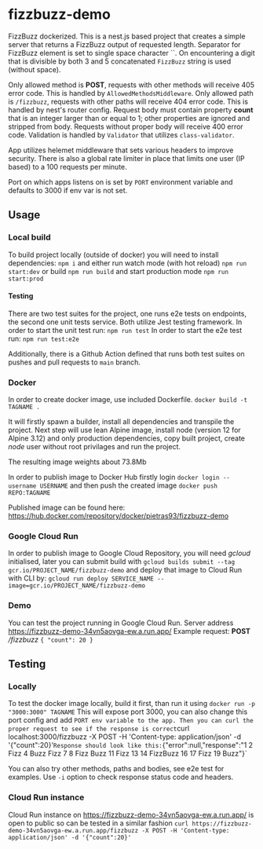 # fizzbuzz-demo

FizzBuzz dockerized.
This is a nest.js based project that creates a simple server that returns a FizzBuzz output of requested length.
Separator for FizzBuzz element is set to single space character ``. On encountering a digit that is divisible by both 3 and 5 concatenated `FizzBuzz` string is used (without space).

Only allowed method is **POST**, requests with other methods will receive 405 error code. This is handled by `AllowedMethodsMiddleware`.
Only allowed path is `/fizzbuzz`, requests with other paths will receive 404 error code. This is handled by nest's router config.
Request body must contain property **count** that is an integer larger than or equal to 1; other properties are ignored and stripped from body. Requests without proper body will receive 400 error code. Validation is handled by `Validator` that utilizes `class-validator`.

App utilizes helemet middleware that sets various headers to improve security. There is also a global rate limiter in place that limits one user (IP based) to a 100 requests per minute.

Port on which apps listens on is set by `PORT` environment variable and defaults to 3000 if env var is not set.

## Usage

### Local build

To build project locally (outside of docker) you will need to install dependencies:
`npm i`
and either run watch mode (with hot reload)
`npm run start:dev`
or build
`npm run build`
and start production mode
`npm run start:prod`

#### Testing

There are two test suites for the project, one runs e2e tests on endpoints, the second one unit tests service. Both utilize Jest testing framework.
In order to start the unit test run:
`npm run test`
In order to start the e2e test run:
`npm run test:e2e`

Additionally, there is a Github Action defined that runs both test suites on pushes and pull requests to `main` branch.

### Docker

In order to create docker image, use included Dockerfile.
`docker build -t TAGNAME .`

It will firstly spawn a builder, install all dependencies and transpile the project. Next step will use lean Alpine image, install node (version 12 for Alpine 3.12) and only production dependencies, copy built project, create _node_ user without root privilages and run the project.

The resulting image weights about 73.8Mb

In order to publish image to Docker Hub firstly login
`docker login --username USERNAME`
and then push the created image
`docker push REPO:TAGNAME`

Published image can be found here: https://hub.docker.com/repository/docker/pietras93/fizzbuzz-demo

### Google Cloud Run

In order to publish image to Google Cloud Repository, you will need _gcloud_ initialised, later you can submit build with
`gcloud builds submit --tag gcr.io/PROJECT_NAME/fizzbuzz-demo`
and deploy that image to Cloud Run with CLI by:
`gcloud run deploy SERVICE_NAME --image=gcr.io/PROJECT_NAME/fizzbuzz-demo`

### Demo

You can test the project running in Google Cloud Run.
Server address https://fizzbuzz-demo-34vn5aovga-ew.a.run.app/
Example request: **POST** _/fizzbuzz_ `{ "count": 20 }`

## Testing

### Locally

To test the docker image locally, build it first, than run it using
`docker run -p "3000:3000" TAGNAME`
This will expose port 3000, you can also change this port config and add `PORT env variable to the app. Then you can curl the proper request to see if the response is correct`curl localhost:3000/fizzbuzz -X POST -H 'Content-type: application/json' -d '{"count":20}'`Response should look like this:`{"error":null,"response":"1 2 Fizz 4 Buzz Fizz 7 8 Fizz Buzz 11 Fizz 13 14 FizzBuzz 16 17 Fizz 19 Buzz"}`

You can also try other methods, paths and bodies, see e2e test for examples. Use `-i` option to check response status code and headers.

### Cloud Run instance

Cloud Run instance on https://fizzbuzz-demo-34vn5aovga-ew.a.run.app/ is open to public so can be tested in a similar fashion
`curl https://fizzbuzz-demo-34vn5aovga-ew.a.run.app/fizzbuzz -X POST -H 'Content-type: application/json' -d '{"count":20}'`
